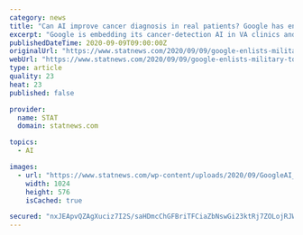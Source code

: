 ```yaml
---
category: news
title: "Can AI improve cancer diagnosis in real patients? Google has enlisted the U.S. military to find out"
excerpt: "Google is embedding its cancer-detection AI in VA clinics and other military health facilities to help guide the care of real patients."
publishedDateTime: 2020-09-09T09:00:00Z
originalUrl: "https://www.statnews.com/2020/09/09/google-enlists-military-to-test-whether-artificial-intelligence-improves-cancer-diagnosis/"
webUrl: "https://www.statnews.com/2020/09/09/google-enlists-military-to-test-whether-artificial-intelligence-improves-cancer-diagnosis/"
type: article
quality: 23
heat: 23
published: false

provider:
  name: STAT
  domain: statnews.com

topics:
  - AI

images:
  - url: "https://www.statnews.com/wp-content/uploads/2020/09/GoogleAI_Illustration_MollyFerguson_090820-1024x576.jpg"
    width: 1024
    height: 576
    isCached: true

secured: "nxJEApvQZAgXuciz7I2S/saHDmcChGFBriTFCiaZbNswGi23ktRj7ZOLojRJWz1GcpTpVI4QQm4gZDK561nQmJnq5KJ+hZ7MM9rVNfRH1QynHikOWRD2MxAKBYApXZd2CJwm3rhL4Cg30p6WBxgsTEyX/JQGy3V/Q1ZX8izbEDrPicvD7GUaBfvt6RMhKV42MRMVsckPe4ujTuGO65oFKnMWS15+P8Y4i/cWU2bjYiYE6ybLUt+imltdSsoWOj3x+XL5pBn9WZHAs1Nh+L8RIrWYx3HrDBDl3bPG2f0KpEbYjVEwEv7ZxgNgoCps48dAbekGAOisPLchhyqLtLSNCJADCUsn2i8+UhUnU3kRAI0=;8nSl5jdI+5TjI2gazU2Tiw=="
---
```


